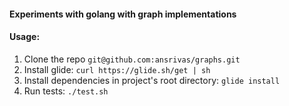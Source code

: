 #### Experiments with golang with graph implementations

#### Usage:

1. Clone the repo `git@github.com:ansrivas/graphs.git`
2. Install glide: `curl https://glide.sh/get | sh`
3. Install dependencies in project's root directory: `glide install`
4. Run tests: `./test.sh`
